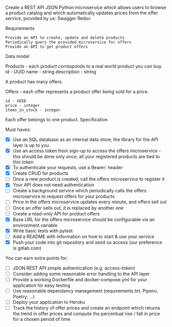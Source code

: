 Create a REST API JSON Python microservice which allows users to browse a product catalog and which automatically updates prices from the offer service, provided by us:
    Swagger
    Redoc

Requirements

    Provide an API to create, update and delete products
    Periodically query the provided microservice for offers
    Provide an API to get product offers

Data model

Products - each product corresponds to a real world product you can buy.
    id - UUID
    name - string
    description - string

A product has many offers.

Offers - each offer represents a product offer being sold for a price.

    id - UUID
    price - integer
    items_in_stock - integer

Each offer belongs to one product.
Specification

Must haves:

- [x] Use an SQL database as an internal data store; the library for the API layer is up to you
- [x] Use an access token from sign-up to access the offers microservice - this should be done only once, all your registered products are tied to this token
- [x] To authenticate your requests, use a Bearer: <access-token> header
- [x] Create CRUD for products
- [ ] Once a new product is created, call the offers microservice to register it
- [x] Your API does not need authentication
- [ ] Create a background service which periodically calls the offers microservice to request offers for your products
- [ ] Price in the offers microservice updates every minute, and offers sell out
- [ ] Once an offer sells out, it is replaced by another one
- [ ] Create a read-only API for product offers
- [x] Base URL for the offers microservice should be configurable via an environment variable
- [x] Write basic tests with pytest
- [ ] Add a README with information on how to start & use your service
- [x] Push your code into git repository and send us access (our preference is gitlab.com)

You can earn extra points for:

- [ ] JSON REST API simple authentication (e.g. access-token)
- [ ] Consider adding some reasonable error handling to the API layer
- [ ] Provide a working Dockerfile and docker-compose.yml for your application for easy testing
- [ ] Use reasonable dependency management (requirements.txt, Pipenv, Poetry, ...)
- [ ] Deploy your application to Heroku
- [ ] Track the history of offer prices and create an endpoint which returns the trend in offer prices and compute the percentual rise / fall in price for a chosen period of time